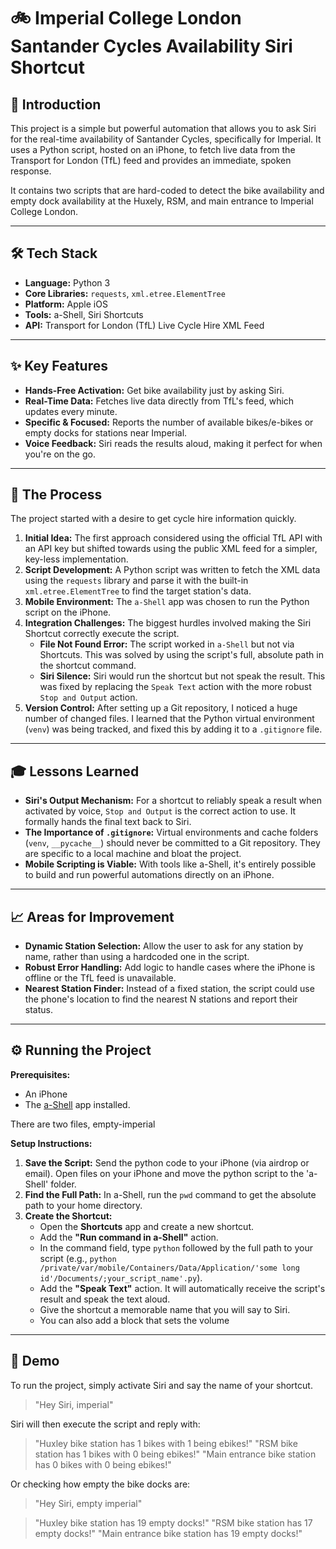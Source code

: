 # 🚲 Imperial College London Santander Cycles Availability Siri Shortcut

## 📖 Introduction

This project is a simple but powerful automation that allows you to ask Siri for the real-time availability of Santander Cycles, specifically for Imperial. It uses a Python script, hosted on an iPhone, to fetch live data from the Transport for London (TfL) feed and provides an immediate, spoken response.

It contains two scripts that are hard-coded to detect the bike availability and empty dock availability at the Huxely, RSM, and main entrance to Imperial College London.


---

## 🛠️ Tech Stack

* **Language:** Python 3
* **Core Libraries:** `requests`, `xml.etree.ElementTree`
* **Platform:** Apple iOS
* **Tools:** a-Shell, Siri Shortcuts
* **API:** Transport for London (TfL) Live Cycle Hire XML Feed

---

## ✨ Key Features

* **Hands-Free Activation:** Get bike availability just by asking Siri.
* **Real-Time Data:** Fetches live data directly from TfL's feed, which updates every minute.
* **Specific & Focused:** Reports the number of available bikes/e-bikes or empty docks for stations near Imperial.
* **Voice Feedback:** Siri reads the results aloud, making it perfect for when you're on the go.

---

## 🚀 The Process

The project started with a desire to get cycle hire information quickly.

1.  **Initial Idea:** The first approach considered using the official TfL API with an API key but shifted towards using the public XML feed for a simpler, key-less implementation.
2.  **Script Development:** A Python script was written to fetch the XML data using the `requests` library and parse it with the built-in `xml.etree.ElementTree` to find the target station's data.
3.  **Mobile Environment:** The `a-Shell` app was chosen to run the Python script on the iPhone.
4.  **Integration Challenges:** The biggest hurdles involved making the Siri Shortcut correctly execute the script.
    * **File Not Found Error:** The script worked in `a-Shell` but not via Shortcuts. This was solved by using the script's full, absolute path in the shortcut command.
    * **Siri Silence:** Siri would run the shortcut but not speak the result. This was fixed by replacing the `Speak Text` action with the more robust `Stop and Output` action.
5.  **Version Control:** After setting up a Git repository, I noticed a huge number of changed files. I learned that the Python virtual environment (`venv`) was being tracked, and fixed this by adding it to a `.gitignore` file.

---

## 🎓 Lessons Learned

* **Siri's Output Mechanism:** For a shortcut to reliably speak a result when activated by voice, `Stop and Output` is the correct action to use. It formally hands the final text back to Siri.
* **The Importance of `.gitignore`:** Virtual environments and cache folders (`venv`, `__pycache__`) should never be committed to a Git repository. They are specific to a local machine and bloat the project.
* **Mobile Scripting is Viable:** With tools like a-Shell, it's entirely possible to build and run powerful automations directly on an iPhone.

---

## 📈 Areas for Improvement

* **Dynamic Station Selection:** Allow the user to ask for any station by name, rather than using a hardcoded one in the script.
* **Robust Error Handling:** Add logic to handle cases where the iPhone is offline or the TfL feed is unavailable.
* **Nearest Station Finder:** Instead of a fixed station, the script could use the phone's location to find the nearest N stations and report their status.

---

## ⚙️ Running the Project

**Prerequisites:**
* An iPhone
* The [a-Shell](https://apps.apple.com/us/app/a-shell/id1473805438) app installed.

There are two files, empty-imperial

**Setup Instructions:**
1.  **Save the Script:** Send the python code to your iPhone (via airdrop or email). Open files on your iPhone and move the python script to the 'a-Shell' folder.
2.  **Find the Full Path:** In a-Shell, run the `pwd` command to get the absolute path to your home directory.
3.  **Create the Shortcut:**
    * Open the **Shortcuts** app and create a new shortcut.
    * Add the **"Run command in a-Shell"** action.
    * In the command field, type `python` followed by the full path to your script (e.g., `python /private/var/mobile/Containers/Data/Application/'some long id'/Documents/;your_script_name'.py`).
    * Add the **"Speak Text"** action. It will automatically receive the script's result and speak the text aloud.
    * Give the shortcut a memorable name that you will say to Siri.
    * You can also add a block that sets the volume 

---

## 🎤 Demo

To run the project, simply activate Siri and say the name of your shortcut.

> "Hey Siri, imperial"

Siri will then execute the script and reply with:

> "Huxley bike station has 1 bikes with 1 being ebikes!"
> "RSM bike station has 1 bikes with 0 being ebikes!"
> "Main entrance bike station has 0 bikes with 0 being ebikes!"

Or checking how empty the bike docks are:

> "Hey Siri, empty imperial"

> "Huxley bike station has 19 empty docks!"
> "RSM bike station has 17 empty docks!"
> "Main entrance bike station has 19 empty docks!"

